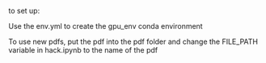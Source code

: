 to set up:

Use the env.yml to create the gpu_env conda environment

To use new pdfs, put the pdf into the pdf folder and change the FILE_PATH variable in hack.ipynb to the name of the pdf